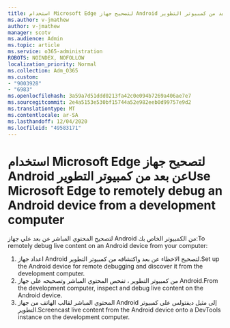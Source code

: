 ```yaml
---
title: استخدام Microsoft Edge لتصحيح جهاز Android عن بعد من كمبيوتر التطوير
ms.author: v-jmathew
author: v-jmathew
manager: scotv
ms.audience: Admin
ms.topic: article
ms.service: o365-administration
ROBOTS: NOINDEX, NOFOLLOW
localization_priority: Normal
ms.collection: Adm_O365
ms.custom:
- "9003928"
- "6983"
ms.openlocfilehash: 3a59a7d51ddd0213fa42c0e094b7269a406ae7e7
ms.sourcegitcommit: 2e4a5153e530bf15744a52e982eeb0d99757e9d2
ms.translationtype: MT
ms.contentlocale: ar-SA
ms.lasthandoff: 12/04/2020
ms.locfileid: "49583171"
---
```

# <a name="use-microsoft-edge-to-remotely-debug-an-android-device-from-a-development-computer"></a><span data-ttu-id="fe5d8-102">استخدام Microsoft Edge لتصحيح جهاز Android عن بعد من كمبيوتر التطوير</span><span class="sxs-lookup"><span data-stu-id="fe5d8-102">Use Microsoft Edge to remotely debug an Android device from a development computer</span></span>

<span data-ttu-id="fe5d8-103">لتصحيح المحتوي المباشر عن بعد علي جهاز Android من الكمبيوتر الخاص بك:</span><span class="sxs-lookup"><span data-stu-id="fe5d8-103">To remotely debug live content on an Android device from your computer:</span></span>

1. <span data-ttu-id="fe5d8-104">اعداد جهاز Android لتصحيح الاخظاء عن بعد واكتشافه من كمبيوتر التطوير.</span><span class="sxs-lookup"><span data-stu-id="fe5d8-104">Set up the Android device for remote debugging and discover it from the development computer.</span></span>
2. <span data-ttu-id="fe5d8-105">من كمبيوتر التطوير ، تفحص المحتوي المباشر وتصحيحه علي جهاز Android.</span><span class="sxs-lookup"><span data-stu-id="fe5d8-105">From the development computer, inspect and debug live content on the Android device.</span></span>
3. <span data-ttu-id="fe5d8-106">المحتوي المباشر لقالب الهاتف من جهاز Android إلى مثيل ديفتولس علي كمبيوتر التطوير.</span><span class="sxs-lookup"><span data-stu-id="fe5d8-106">Screencast live content from the Android device onto a DevTools instance on the development computer.</span></span>
